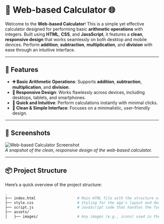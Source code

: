 # 🧮 **Web-based Calculator** 🌐

Welcome to the **Web-based Calculator**! This is a simple yet effective calculator designed for performing basic **arithmetic operations** with integers. Built using **HTML**, **CSS**, and **JavaScript**, it features a **clean**, **responsive design** that works seamlessly on both desktop and mobile devices. Perform **addition**, **subtraction**, **multiplication**, and **division** with ease through an intuitive interface.

---

## 🚀 **Features**

- **➕ Basic Arithmetic Operations**: Supports **addition**, **subtraction**, **multiplication**, and **division**.
- **📱 Responsive Design**: Works flawlessly across devices, including desktops, tablets, and smartphones.
- **🔄 Quick and Intuitive**: Perform calculations instantly with minimal clicks.
- **🎨 Clean & Simple Interface**: Focuses on a minimalistic, user-friendly design.

---

## 📸 **Screenshots**

![Web-based Calculator Screenshot](screenshot.png)  
_A snapshot of the clean, responsive design of the web-based calculator._

---

## 📦 **Project Structure**

Here’s a quick overview of the project structure:

```bash
.
├── index.html                   # Main HTML file with the structure of the app
├── style.css                    # Styling for the app's layout and design
├── script.js                    # JavaScript code that handles the functionality
├── assets/
│   ├── images/                  # Any images (e.g., icons) used in the app

